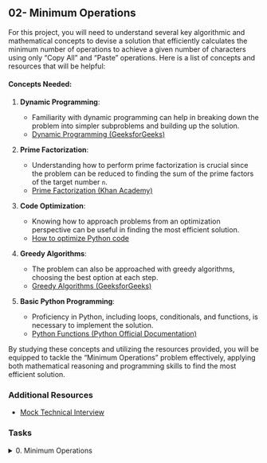 ## 02- Minimum Operations

For this project, you will need to understand several key algorithmic and mathematical concepts to devise a solution that efficiently calculates the minimum number of operations to achieve a given number of characters using only “Copy All” and “Paste” operations. Here is a list of concepts and resources that will be helpful:

#### Concepts Needed:

1. **Dynamic Programming**:

   - Familiarity with dynamic programming can help in breaking down the problem into simpler subproblems and building up the solution.
   - [Dynamic Programming (GeeksforGeeks)](https://intranet.alxswe.com/rltoken/l3JYgicNQw2Ue1Kg9jV80Q "Dynamic Programming (GeeksforGeeks)")

2. **Prime Factorization**:

   - Understanding how to perform prime factorization is crucial since the problem can be reduced to finding the sum of the prime factors of the target number `n`.
   - [Prime Factorization (Khan Academy)](https://intranet.alxswe.com/rltoken/cFcADpVYRCl5pdut-Lemmg "Prime Factorization (Khan Academy)")

3. **Code Optimization**:

   - Knowing how to approach problems from an optimization perspective can be useful in finding the most efficient solution.
   - [How to optimize Python code](https://intranet.alxswe.com/rltoken/98ZF5bRckUKror6pGJQlHQ "How to optimize Python code")

4. **Greedy Algorithms**:

   - The problem can also be approached with greedy algorithms, choosing the best option at each step.
   - [Greedy Algorithms (GeeksforGeeks)](https://intranet.alxswe.com/rltoken/k6-mba0b4nayJi0VqYhKjQ "Greedy Algorithms (GeeksforGeeks)")

5. **Basic Python Programming**:

   - Proficiency in Python, including loops, conditionals, and functions, is necessary to implement the solution.
   - [Python Functions (Python Official Documentation)](https://intranet.alxswe.com/rltoken/ao3SJVl4yY1SfugfVa3anw "Python Functions (Python Official Documentation)")

By studying these concepts and utilizing the resources provided, you will be equipped to tackle the “Minimum Operations” problem effectively, applying both mathematical reasoning and programming skills to find the most efficient solution.

### Additional Resources

- [Mock Technical Interview](https://intranet.alxswe.com/rltoken/HX0vuVl1V-9T4vvh8NDCyw "Mock Technical Interview")

### Tasks

<details>
<summary>0. Minimum Operations</summary>

In a text document, you start with a single character `H`. Your text editor can perform only two actions on this file: `Copy All` and `Paste`. Given a number `n`, create a function that determines the minimum number of operations required to achieve exactly `n` `H` characters in the file.

- Function Signature: `def minOperations(n)`
- The function should return an integer.
- If `n` cannot be achieved, the function should return `0`.

**Example:**

For `n = 9`,

`H` => `Copy All` => `Paste` => `HH` => `Paste` =>`HHH` => `Copy All` => `Paste` => `HHHHHH` => `Paste` => `HHHHHHHHH`

The number of operations required is `6`.

```sh
carrie@ubuntu:~/0x02-minoperations$ cat 0-main.py
#!/usr/bin/python3
"""
Main file for testing
"""

minOperations = __import__('0-minoperations').minOperations

n = 4
print("Min # of operations to reach {} char: {}".format(n, minOperations(n)))

n = 12
print("Min # of operations to reach {} char: {}".format(n, minOperations(n)))

carrie@ubuntu:~/0x02-minoperations$
```

```sh
carrie@ubuntu:~/0x02-minoperations$ ./0-main.py
Min number of operations to reach 4 characters: 4
Min number of operations to reach 12 characters: 7
carrie@ubuntu:~/0x02-minoperations$
```

**File:**

- `0-minoperations.py`
</details>
